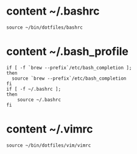# content ~/.bashrc

```
source ~/bin/dotfiles/bashrc
```

# content ~/.bash_profile

```
if [ -f `brew --prefix`/etc/bash_completion ];
then
  source `brew --prefix`/etc/bash_completion
fi
if [ -f ~/.bashrc ];
then
	source ~/.bashrc
fi
```

# content ~/.vimrc

```
source ~/bin/dotfiles/vim/vimrc
```
